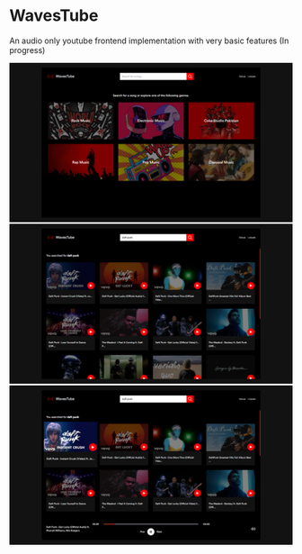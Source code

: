# WavesTube

An audio only youtube frontend implementation with very basic features (In progress)

<img src="./screenshots/wavestube_1.png" alt=""/>
<img src="./screenshots/wavestube_2.png" alt=""/>
<img src="./screenshots/wavestube_3.png" alt=""/>
